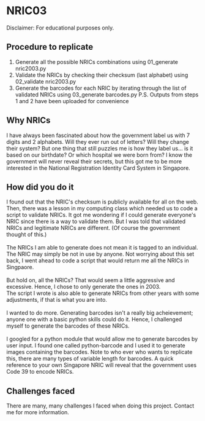 # NRIC03

Disclaimer: For educational purposes only.

## Procedure to replicate
1. Generate all the possible NRICs combinations using 01_generate nric2003.py
2. Validate the NRICs by checking their checksum (last alphabet) using 02_validate nric2003.py
3. Generate the barcodes for each NRIC by iterating through the list of validated NRICs using 03_generate barcodes.py
P.S. Outputs from steps 1 and 2 have been uploaded for convenience 

## Why NRICs

I have always been fascinated about how the government label us with 7 digits and 2 alphabets. Will they ever run out of letters? Will they change their system?
But one thing that still puzzles me is how they label us... is it based on our birthdate? Or which hospital we were born from? I know the government will never reveal their secrets, but this got me to be more interested in the National Registration Identity Card System in Singapore.

## How did you do it

I found out that the NRIC's checksum is publicly available for all on the web. Then, there was a lesson in my computing class which needed us to code a script to validate NRICs. It got me wondering if I could generate everyone's NRIC since there is a way to validate them. But I was told that validated NRICs and legitimate NRICs are different. (Of course the government thought of this.)\
</br>
The NRICs I am able to generate does not mean it is tagged to an individual. The NRIC may simply be not in use by anyone. Not worrying about this set back, I went ahead to code a script that would return me all the NRICs in Singpaore.\
</br>
But hold on, all the NRICs? That would seem a little aggressive and excessive. Hence, I chose to only generate the ones in 2003.\
The script I wrote is also able to generate NRICs from other years with some adjustments, if that is what you are into.\
</br>
I wanted to do more. Generating barcodes isn't a really big acheievement; anyone one with a basic python skills could do it. Hence, I challenged myself to generate the barcodes of these NRICs.\
</br>
I googled for a python module that would allow me to generate barcodes by user input. I found one called python-barcode and I used it to generate images containing the barcodes.
Note to who ever who wants to replicate this, there are many types of variable length for barcodes. A quick reference to your own Singapore NRIC will reveal that the government uses Code 39 to encode NRICs.

## Challenges faced

There are many, many challenges I faced when doing this project. Contact me for more information.
